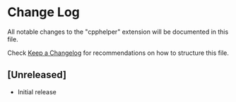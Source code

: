 # Change Log

All notable changes to the "cpphelper" extension will be documented in this file.

Check [Keep a Changelog](http://keepachangelog.com/) for recommendations on how to structure this file.

## [Unreleased]

- Initial release
